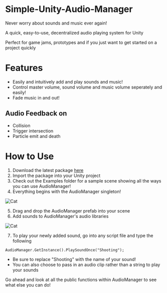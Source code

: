 # Simple-Unity-Audio-Manager

Never worry about sounds and music ever again!

A quick, easy-to-use, decentralized audio playing system for Unity

Perfect for game jams, prototypes and if you just want to get started on a project quickly

# Features
- Easily and intuitively add and play sounds and music!
- Control master volume, sound volume and music volume seperately and easily!
- Fade music in and out!

## Audio Feedback on

- Collision
- Trigger intersection
- Particle emit and death

# How to Use

1. Download the latest package [here](https://github.com/jackyyang09/Simple-Unity-Audio-Manager/releases)
2. Import the package into your Unity project
3. Check out the Examples folder for a sample scene showing all the ways you can use AudioManager!
4. Everything begins with the AudioManager singleton!

![Cat](https://raw.githubusercontent.com/jackyyang09/Simple-Unity-Audio-Manager/Media/Media/media1.png)

5. Drag and drop the AudioManager prefab into your scene
6. Add sounds to AudioManager's audio libraries

![Cat](https://raw.githubusercontent.com/jackyyang09/Simple-Unity-Audio-Manager/Media/Media/media2.png)

7. To play your newly added sound, go into any script file and type the following
```
AudioManager.GetInstance().PlaySoundOnce("Shooting");
```
   - Be sure to replace "Shooting" with the name of your sound!
   - You can also choose to pass in an audio clip rather than a string to play your sounds

Go ahead and look at all the public functions within AudioManager to see what else you can do!
